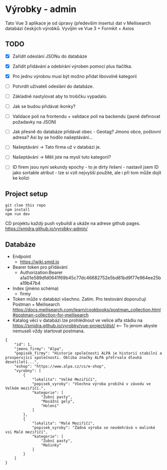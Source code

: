 # Výrobky - admin
Tato Vue 3 aplikace je od úpravy (především insertu) dat v Meilisearch databázi českých výrobků.
Vyvíjím ve Vue 3 + Formkit + Axios

## TODO
* [x] Zařídit odeslání JSONu do databáze
* [x] Zařídit přidávání a odebírání výroben pomocí plus tlačítka.
* [x] Pro jednu výrobnu musí být možno přidat libovolně kategorií
* [ ] Potvrdit uživateli odeslání do databáze.
* [ ] Základně nastylovat aby to trošičku vypadalo.
* [ ] Jak se budou přidávat ikonky?
* [ ] Validace polí na frontendu + validace polí na backendu (jasně definovat požadavky na JSON)
* [ ] Jak přesně do databáze přidávat obec - Geotag? Jmono obce, poštovní adresa? Asi by se hodilo našeptávání...
* [ ] Našeptávání -> Tato firma už v databázi je.
* [ ] Našeptávání -> Měli jste na myslí tuto kategorii?
* [ ] ID firem jsou nyní sekundy epochy - to je dirty řešení - nastavil jsem ID jako sortable atribut - lze si vzít nejvyšší použité, ale i při tom může dojít ke kolizi


## Project setup
```
git cloe this repo
npm install
npm run dev
```
CD projektu každý push vybuildí a ukáže na adrese github pages. https://smidra.github.io/vyrobky-admin/

## Databáze
* Endpoint
  * https://wiki.smid.io
* Bearer token pro přidávání
  * Authorization:Bearer a1a01e589dfd0641f69b45c77dc46682752e5bd81bd9f77e964ee25ba19b47b4
* Index (jméno schéma)
  * firmy
* Token může v databázi všechno. Zatím. Pro testování doporučuji Postman + Meilisearch https://docs.meilisearch.com/learn/cookbooks/postman_collection.html#postman-collection-for-meilisearch
* Katalog věcí v databázi lze prohlédnout ve velice alfa stádiu na https://smidra.github.io/vyrobky/vue-project/dist/ <-- To jenom abyste nemuseli vždy startovat postmana. 

```
{
    "id": 1,
    "jmeno_firmy": "Alpa",
    "popisek_firmy": "Historie společnosti ALPA je historií stabilní a prosperující společnosti. Obliba značky ALPA přetrvala dlouhá desetiletí...",
    "eshop": "https://www.alpa.cz/cs/e-shop",
    "vyrobny": [
        {
            "lokalita": "Velké Meziříčí",
            "popisek_vyroby": "Všechna výroba probíhá v závodu ve Velkém meziříčí.",
            "kategorie": [
                "Zubní pasty",
                "Masážní gely",
                "Holení"
            ]
        },
        {
            "lokalita": "Malé Meziříčí",
            "popisek_vyroby": "Žádná výroba se neodehrává v malinké vsi Malé meziříčí",
            "kategorie": [
                "Zubní pasty",
                "Mašinky"
            ]
        }
    ]
}
```

